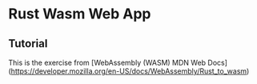 # Rust Wasm Web App

## Tutorial

This is the exercise from [WebAssembly (WASM) MDN Web Docs] (https://developer.mozilla.org/en-US/docs/WebAssembly/Rust_to_wasm)
